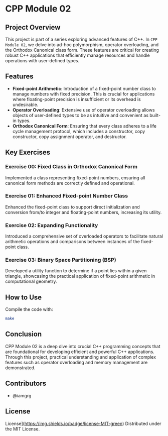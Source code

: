 # CPP Module 02

## Project Overview

This project is part of a series exploring advanced features of C++. In `CPP Module 02`, we delve into ad-hoc polymorphism, operator overloading, and the Orthodox Canonical class form. These features are critical for creating robust C++ applications that efficiently manage resources and handle operations with user-defined types.

## Features

- **Fixed-point Arithmetic**: Introduction of a fixed-point number class to manage numbers with fixed precision. This is crucial for applications where floating-point precision is insufficient or its overhead is undesirable.
- **Operator Overloading**: Extensive use of operator overloading allows objects of user-defined types to be as intuitive and convenient as built-in types.
- **Orthodox Canonical Form**: Ensuring that every class adheres to a life cycle management protocol, which includes a constructor, copy constructor, copy assignment operator, and destructor.

## Key Exercises

### Exercise 00: Fixed Class in Orthodox Canonical Form

Implemented a class representing fixed-point numbers, ensuring all canonical form methods are correctly defined and operational.

### Exercise 01: Enhanced Fixed-point Number Class

Enhanced the fixed-point class to support direct initialization and conversion from/to integer and floating-point numbers, increasing its utility.

### Exercise 02: Expanding Functionality

Introduced a comprehensive set of overloaded operators to facilitate natural arithmetic operations and comparisons between instances of the fixed-point class.

### Exercise 03: Binary Space Partitioning (BSP)

Developed a utility function to determine if a point lies within a given triangle, showcasing the practical application of fixed-point arithmetic in computational geometry.

## How to Use

Compile the code with:

```bash
make
```

## Conclusion

CPP Module 02 is a deep dive into crucial C++ programming concepts that are foundational for developing efficient and powerful C++ applications. Through this project, practical understanding and application of complex features such as operator overloading and memory management are demonstrated. 

## Contributors

- @iamgrg

## License

License](https://img.shields.io/badge/license-MIT-green)
Distributed under the MIT License.
